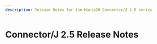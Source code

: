 ```yaml
---
description: Release Notes for the MariaDB Connector/J 2.5 series
---
```


# Connector/J 2.5 Release Notes

